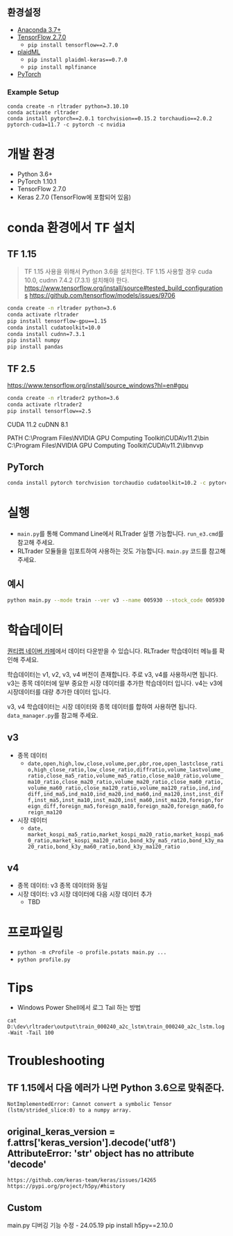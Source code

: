## 환경설정
- [Anaconda 3.7+](https://www.anaconda.com/distribution/)
- [TensorFlow 2.7.0](https://www.tensorflow.org/)
  - `pip install tensorflow==2.7.0`
- [plaidML](https://plaidml.github.io/plaidml/)
  - `pip install plaidml-keras==0.7.0`
  - `pip install mplfinance`
- [PyTorch](https://pytorch.org/)

### Example Setup

```
conda create -n rltrader python=3.10.10
conda activate rltrader
conda install pytorch==2.0.1 torchvision==0.15.2 torchaudio==2.0.2 pytorch-cuda=11.7 -c pytorch -c nvidia
```

# 개발 환경

- Python 3.6+
- PyTorch 1.10.1
- TensorFlow 2.7.0
- Keras 2.7.0 (TensorFlow에 포함되어 있음)

# conda 환경에서 TF 설치

## TF 1.15

> TF 1.15 사용을 위해서 Python 3.6을 설치한다.
> TF 1.15 사용할 경우 cuda 10.0, cudnn 7.4.2 (7.3.1) 설치해야 한다.
> https://www.tensorflow.org/install/source#tested_build_configurations
> https://github.com/tensorflow/models/issues/9706

```bash
conda create -n rltrader python=3.6
conda activate rltrader
pip install tensorflow-gpu==1.15
conda install cudatoolkit=10.0
conda install cudnn=7.3.1
pip install numpy
pip install pandas
```

## TF 2.5
https://www.tensorflow.org/install/source_windows?hl=en#gpu

```bash
conda create -n rltrader2 python=3.6
conda activate rltrader2
pip install tensorflow==2.5
```

CUDA 11.2
cuDNN 8.1

PATH
C:\Program Files\NVIDIA GPU Computing Toolkit\CUDA\v11.2\bin
C:\Program Files\NVIDIA GPU Computing Toolkit\CUDA\v11.2\libnvvp

## PyTorch

```bash
conda install pytorch torchvision torchaudio cudatoolkit=10.2 -c pytorch
```

# 실행

- `main.py`를 통해 Command Line에서 RLTrader 실행 가능합니다. `run_e3.cmd`를 참고해 주세요.
- RLTrader 모듈들을 임포트하여 사용하는 것도 가능합니다. `main.py` 코드를 참고해 주세요.

## 예시

```bash
python main.py --mode train --ver v3 --name 005930 --stock_code 005930 --rl_method a2c --net dnn --start_date 20180101 --end_date 20191231
```

# 학습데이터

[퀀티랩 네이버 카페](https://cafe.naver.com/quantylab)에서 데이터 다운받을 수 있습니다. RLTrader 학습데이터 메뉴를 확인해 주세요.

학습데이터는 v1, v2, v3, v4 버전이 존재합니다. 주로 v3, v4를 사용하시면 됩니다. v3는 종목 데이터에 일부 중요한 시장 데이터를 추가한 학습데이터 입니다. v4는 v3에 시장데이터를 대량 추가한 데이터 입니다.

v3, v4 학습데이터는 시장 데이터와 종목 데이터를 합하여 사용하면 됩니다. `data_manager.py`를 참고해 주세요.

## v3

- 종목 데이터
  - `date,open,high,low,close,volume,per,pbr,roe,open_lastclose_ratio,high_close_ratio,low_close_ratio,diffratio,volume_lastvolume_ratio,close_ma5_ratio,volume_ma5_ratio,close_ma10_ratio,volume_ma10_ratio,close_ma20_ratio,volume_ma20_ratio,close_ma60_ratio,volume_ma60_ratio,close_ma120_ratio,volume_ma120_ratio,ind,ind_diff,ind_ma5,ind_ma10,ind_ma20,ind_ma60,ind_ma120,inst,inst_diff,inst_ma5,inst_ma10,inst_ma20,inst_ma60,inst_ma120,foreign,foreign_diff,foreign_ma5,foreign_ma10,foreign_ma20,foreign_ma60,foreign_ma120`
- 시장 데이터
  - `date, market_kospi_ma5_ratio,market_kospi_ma20_ratio,market_kospi_ma60_ratio,market_kospi_ma120_ratio,bond_k3y_ma5_ratio,bond_k3y_ma20_ratio,bond_k3y_ma60_ratio,bond_k3y_ma120_ratio`

## v4

- 종목 데이터: v3 종목 데이터와 동일
- 시장 데이터: v3 시장 데이터에 다음 시장 데이터 추가
  - TBD

# 프로파일링
- `python -m cProfile -o profile.pstats main.py ...`
- `python profile.py`

# Tips

- Windows Power Shell에서 로그 Tail 하는 방법

```
cat D:\dev\rltrader\output\train_000240_a2c_lstm\train_000240_a2c_lstm.log -Wait -Tail 100
```

# Troubleshooting

## TF 1.15에서 다음 에러가 나면 Python 3.6으로 맞춰준다.
```
NotImplementedError: Cannot convert a symbolic Tensor (lstm/strided_slice:0) to a numpy array.
```

## original_keras_version = f.attrs['keras_version'].decode('utf8') AttributeError: 'str' object has no attribute 'decode'
```
https://github.com/keras-team/keras/issues/14265
https://pypi.org/project/h5py/#history

```

## Custom
main.py 디버깅 기능 수정 - 24.05.19
pip install h5py==2.10.0

